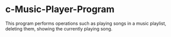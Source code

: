 # c-Music-Player-Program
This program performs operations such as playing songs in a music playlist, deleting them, showing the currently playing song.
